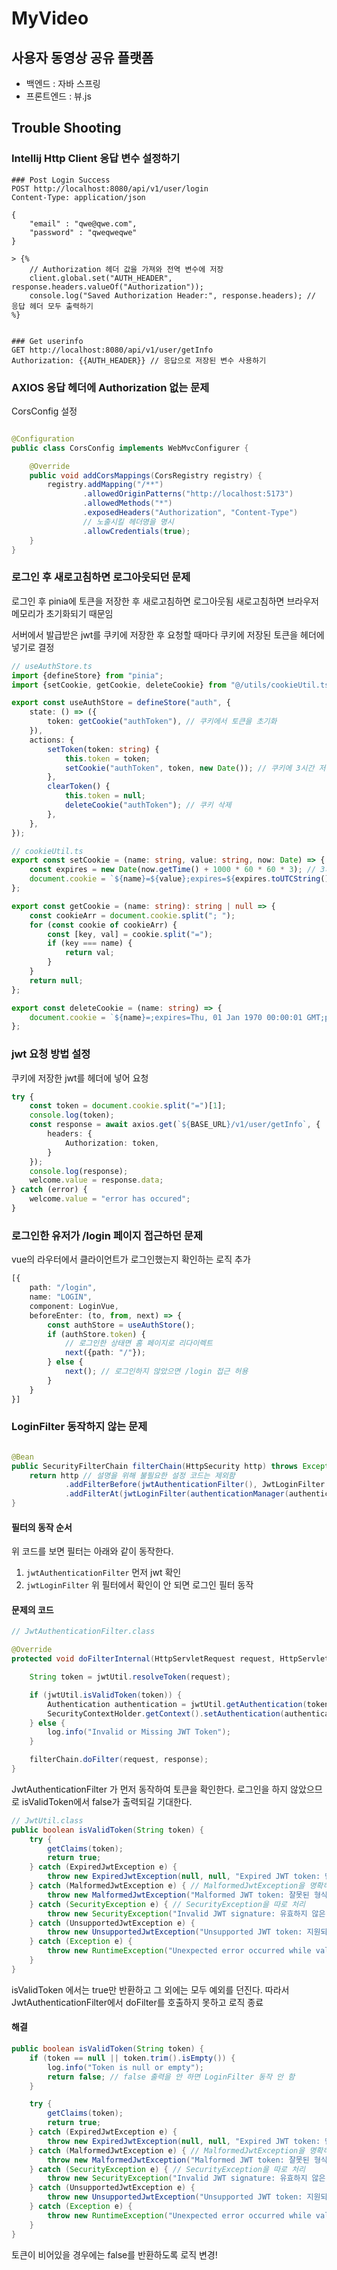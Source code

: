 # MyVideo

## 사용자 동영상 공유 플랫폼

- 백엔드 : 자바 스프링
- 프론트엔드 : 뷰.js

## Trouble Shooting

### Intellij Http Client 응답 변수 설정하기

```http request
### Post Login Success
POST http://localhost:8080/api/v1/user/login
Content-Type: application/json

{
    "email" : "qwe@qwe.com",
    "password" : "qweqweqwe"
}

> {%
    // Authorization 헤더 값을 가져와 전역 변수에 저장
    client.global.set("AUTH_HEADER", response.headers.valueOf("Authorization"));
    console.log("Saved Authorization Header:", response.headers); // 응답 헤더 모두 출력하기
%}


### Get userinfo
GET http://localhost:8080/api/v1/user/getInfo
Authorization: {{AUTH_HEADER}} // 응답으로 저장된 변수 사용하기
```

### AXIOS 응답 헤더에 Authorization 없는 문제

CorsConfig 설정

```java

@Configuration
public class CorsConfig implements WebMvcConfigurer {

	@Override
	public void addCorsMappings(CorsRegistry registry) {
		registry.addMapping("/**")
				.allowedOriginPatterns("http://localhost:5173")
				.allowedMethods("*")
				.exposedHeaders("Authorization", "Content-Type")
				// 노출시킬 헤더명을 명시
				.allowCredentials(true);
	}
}
```

### 로그인 후 새로고침하면 로그아웃되던 문제

로그인 후 pinia에 토큰을 저장한 후 새로고침하면 로그아웃됨
새로고침하면 브라우저 메모리가 초기화되기 때문임

서버에서 발급받은 jwt를 쿠키에 저장한 후 요청할 때마다 쿠키에 저장된 토큰을 헤더에 넣기로 결정

```ts
// useAuthStore.ts
import {defineStore} from "pinia";
import {setCookie, getCookie, deleteCookie} from "@/utils/cookieUtil.ts";

export const useAuthStore = defineStore("auth", {
    state: () => ({
        token: getCookie("authToken"), // 쿠키에서 토큰을 초기화
    }),
    actions: {
        setToken(token: string) {
            this.token = token;
            setCookie("authToken", token, new Date()); // 쿠키에 3시간 저장
        },
        clearToken() {
            this.token = null;
            deleteCookie("authToken"); // 쿠키 삭제
        },
    },
});

```

```ts
// cookieUtil.ts
export const setCookie = (name: string, value: string, now: Date) => {
    const expires = new Date(now.getTime() + 1000 * 60 * 60 * 3); // 3시간 뒤
    document.cookie = `${name}=${value};expires=${expires.toUTCString()};path=/`;
};

export const getCookie = (name: string): string | null => {
    const cookieArr = document.cookie.split("; ");
    for (const cookie of cookieArr) {
        const [key, val] = cookie.split("=");
        if (key === name) {
            return val;
        }
    }
    return null;
};

export const deleteCookie = (name: string) => {
    document.cookie = `${name}=;expires=Thu, 01 Jan 1970 00:00:01 GMT;path=/`;
};

```

### jwt 요청 방법 설정

쿠키에 저장한 jwt를 헤더에 넣어 요청

```ts
try {
    const token = document.cookie.split("=")[1];
    console.log(token);
    const response = await axios.get(`${BASE_URL}/v1/user/getInfo`, {
        headers: {
            Authorization: token,
        }
    });
    console.log(response);
    welcome.value = response.data;
} catch (error) {
    welcome.value = "error has occured";
}
```

### 로그인한 유저가 /login 페이지 접근하던 문제

vue의 라우터에서 클라이언트가 로그인했는지 확인하는 로직 추가

```ts
[{
    path: "/login",
    name: "LOGIN",
    component: LoginVue,
    beforeEnter: (to, from, next) => {
        const authStore = useAuthStore();
        if (authStore.token) {
            // 로그인한 상태면 홈 페이지로 리다이렉트
            next({path: "/"});
        } else {
            next(); // 로그인하지 않았으면 /login 접근 허용
        }
    }
}]
```

### LoginFilter 동작하지 않는 문제

```java

@Bean
public SecurityFilterChain filterChain(HttpSecurity http) throws Exception {
	return http // 설명을 위해 불필요한 설정 코드는 제외함
			.addFilterBefore(jwtAuthenticationFilter(), JwtLoginFilter.class)
			.addFilterAt(jwtLoginFilter(authenticationManager(authenticationConfiguration)), UsernamePasswordAuthenticationFilter.class).build();
}
```

#### 필터의 동작 순서

위 코드를 보면 필터는 아래와 같이 동작한다.

1. `jwtAuthenticationFilter` 먼저 jwt 확인
2. `jwtLoginFilter` 위 필터에서 확인이 안 되면 로그인 필터 동작

#### 문제의 코드

```java
// JwtAuthenticationFilter.class

@Override
protected void doFilterInternal(HttpServletRequest request, HttpServletResponse response, FilterChain filterChain) throws ServletException, IOException {

	String token = jwtUtil.resolveToken(request);

	if (jwtUtil.isValidToken(token)) {
		Authentication authentication = jwtUtil.getAuthentication(token);
		SecurityContextHolder.getContext().setAuthentication(authentication);
	} else {
		log.info("Invalid or Missing JWT Token");
	}

	filterChain.doFilter(request, response);
}
```

JwtAuthenticationFilter 가 먼저 동작하여 토큰을 확인한다.
로그인을 하지 않았으므로 isValidToken에서 false가 출력되길 기대한다.

```java
// JwtUtil.class
public boolean isValidToken(String token) {
	try {
		getClaims(token);
		return true;
	} catch (ExpiredJwtException e) {
		throw new ExpiredJwtException(null, null, "Expired JWT token: 만료된 JWT token 입니다.");
	} catch (MalformedJwtException e) { // MalformedJwtException을 명확하게 처리
		throw new MalformedJwtException("Malformed JWT token: 잘못된 형식의 JWT 토큰입니다.");
	} catch (SecurityException e) { // SecurityException을 따로 처리
		throw new SecurityException("Invalid JWT signature: 유효하지 않은 JWT 서명입니다.");
	} catch (UnsupportedJwtException e) {
		throw new UnsupportedJwtException("Unsupported JWT token: 지원되지 않는 JWT 토큰입니다.");
	} catch (Exception e) {
		throw new RuntimeException("Unexpected error occurred while validating JWT token: " + e.getMessage());
	}
}
```

isValidToken 에서는 true만 반환하고 그 외에는 모두 예외를 던진다.
따라서 JwtAuthenticationFilter에서 doFilter를 호출하지 못하고 로직 종료

#### 해결

```java
public boolean isValidToken(String token) {
	if (token == null || token.trim().isEmpty()) {
		log.info("Token is null or empty");
		return false; // false 출력을 안 하면 LoginFilter 동작 안 함
	}

	try {
		getClaims(token);
		return true;
	} catch (ExpiredJwtException e) {
		throw new ExpiredJwtException(null, null, "Expired JWT token: 만료된 JWT token 입니다.");
	} catch (MalformedJwtException e) { // MalformedJwtException을 명확하게 처리
		throw new MalformedJwtException("Malformed JWT token: 잘못된 형식의 JWT 토큰입니다.");
	} catch (SecurityException e) { // SecurityException을 따로 처리
		throw new SecurityException("Invalid JWT signature: 유효하지 않은 JWT 서명입니다.");
	} catch (UnsupportedJwtException e) {
		throw new UnsupportedJwtException("Unsupported JWT token: 지원되지 않는 JWT 토큰입니다.");
	} catch (Exception e) {
		throw new RuntimeException("Unexpected error occurred while validating JWT token: " + e.getMessage());
	}
}
```

토큰이 비어있을 경우에는 false를 반환하도록 로직 변경!